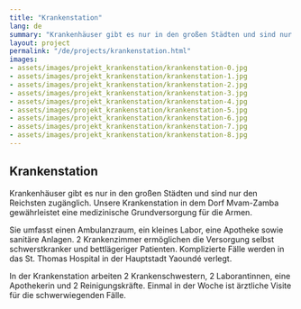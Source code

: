 ```yaml
---
title: "Krankenstation"
lang: de
summary: "Krankenhäuser gibt es nur in den großen Städten und sind nur den Reichsten zugänglich. Unsere Krankenstation in dem Dorf Mvam-Zamba gewährleistet eine medizinische Grundversorgung für die Armen."
layout: project
permalink: "/de/projects/krankenstation.html"
images: 
- assets/images/projekt_krankenstation/krankenstation-0.jpg
- assets/images/projekt_krankenstation/krankenstation-1.jpg
- assets/images/projekt_krankenstation/krankenstation-2.jpg
- assets/images/projekt_krankenstation/krankenstation-3.jpg
- assets/images/projekt_krankenstation/krankenstation-4.jpg
- assets/images/projekt_krankenstation/krankenstation-5.jpg
- assets/images/projekt_krankenstation/krankenstation-6.jpg
- assets/images/projekt_krankenstation/krankenstation-7.jpg
- assets/images/projekt_krankenstation/krankenstation-8.jpg
---
```


## Krankenstation

Krankenhäuser gibt es nur in den großen Städten und sind nur den Reichsten zugänglich. Unsere Krankenstation in dem Dorf Mvam-Zamba gewährleistet eine medizinische Grundversorgung für die Armen. 

Sie umfasst einen Ambulanzraum, ein kleines Labor, eine Apotheke sowie sanitäre Anlagen.  2 Krankenzimmer ermöglichen die Versorgung selbst schwerstkranker und bettlägeriger Patienten. Komplizierte Fälle werden in das St. Thomas Hospital in der Hauptstadt Yaoundé verlegt. 

In der Krankenstation arbeiten 2 Krankenschwestern, 2 Laborantinnen, eine Apothekerin und 2 Reinigungskräfte. Einmal in der Woche ist ärztliche Visite für die schwerwiegenden Fälle.

